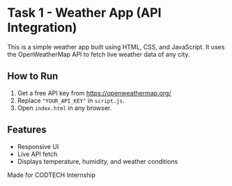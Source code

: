 # Task 1 - Weather App (API Integration)

This is a simple weather app built using HTML, CSS, and JavaScript. It uses the OpenWeatherMap API to fetch live weather data of any city.

## How to Run
1. Get a free API key from https://openweathermap.org/
2. Replace `"YOUR_API_KEY"` in `script.js`.
3. Open `index.html` in any browser.

## Features
- Responsive UI
- Live API fetch
- Displays temperature, humidity, and weather conditions

Made for CODTECH Internship
